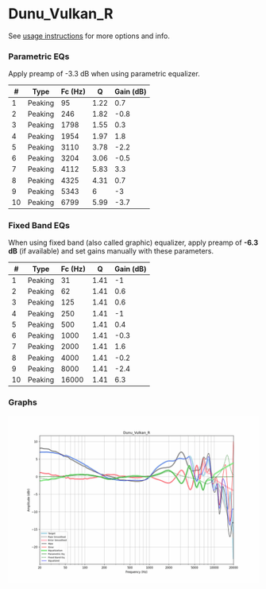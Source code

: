 # Dunu_Vulkan_R
See [usage instructions](https://github.com/jaakkopasanen/AutoEq#usage) for more options and info.

### Parametric EQs
Apply preamp of -3.3 dB when using parametric equalizer.

|   # | Type    |   Fc (Hz) |    Q |   Gain (dB) |
|-----|---------|-----------|------|-------------|
|   1 | Peaking |        95 | 1.22 |         0.7 |
|   2 | Peaking |       246 | 1.82 |        -0.8 |
|   3 | Peaking |      1798 | 1.55 |         0.3 |
|   4 | Peaking |      1954 | 1.97 |         1.8 |
|   5 | Peaking |      3110 | 3.78 |        -2.2 |
|   6 | Peaking |      3204 | 3.06 |        -0.5 |
|   7 | Peaking |      4112 | 5.83 |         3.3 |
|   8 | Peaking |      4325 | 4.31 |         0.7 |
|   9 | Peaking |      5343 | 6    |        -3   |
|  10 | Peaking |      6799 | 5.99 |        -3.7 |

### Fixed Band EQs
When using fixed band (also called graphic) equalizer, apply preamp of **-6.3 dB** (if available) and set gains manually with these parameters.

|   # | Type    |   Fc (Hz) |    Q |   Gain (dB) |
|-----|---------|-----------|------|-------------|
|   1 | Peaking |        31 | 1.41 |        -1   |
|   2 | Peaking |        62 | 1.41 |         0.6 |
|   3 | Peaking |       125 | 1.41 |         0.6 |
|   4 | Peaking |       250 | 1.41 |        -1   |
|   5 | Peaking |       500 | 1.41 |         0.4 |
|   6 | Peaking |      1000 | 1.41 |        -0.3 |
|   7 | Peaking |      2000 | 1.41 |         1.6 |
|   8 | Peaking |      4000 | 1.41 |        -0.2 |
|   9 | Peaking |      8000 | 1.41 |        -2.4 |
|  10 | Peaking |     16000 | 1.41 |         6.3 |

### Graphs
![](./Dunu_Vulkan_R.png)

